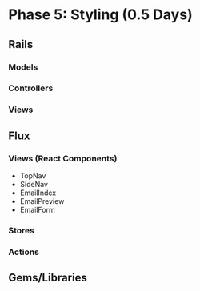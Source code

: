 # Phase 5: Styling (0.5 Days)
## Rails
### Models

### Controllers

### Views

## Flux
### Views (React Components)
  * TopNav
  * SideNav
  * EmailIndex
  * EmailPreview
  * EmailForm

### Stores

### Actions

## Gems/Libraries
